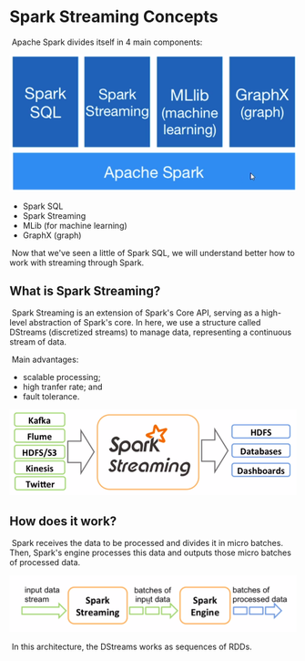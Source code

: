 # Spark Streaming Concepts

​	Apache Spark divides itself in 4 main components:

![image-20220421195357673](../images/image-20220421195357673.png)

- Spark SQL
- Spark Streaming
- MLib (for machine learning)
- GraphX (graph)

​	Now that we've seen a little of Spark SQL, we will understand better how to work with streaming through Spark.

## What is Spark Streaming?

​	Spark Streaming is an extension of Spark's Core API, serving as a high-level abstraction of Spark's core. In here, we use a structure called DStreams (discretized streams) to manage data, representing a continuous stream of data.

​	Main advantages:

- scalable processing;
- high tranfer rate; and
- fault tolerance.

![image-20220421200250639](../images/image-20220421200250639.png)

## How does it work?

​	Spark receives the data to be processed and divides it in micro batches. Then, Spark's engine processes this data and outputs those micro batches of processed data.

![image-20220421200631586](../images/image-20220421200631586.png)

​	In this architecture, the DStreams works as sequences of RDDs.
